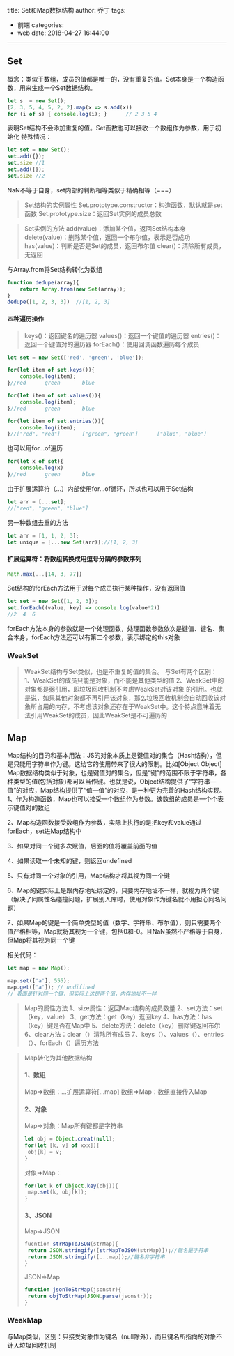 title: Set和Map数据结构
author: 乔丁
tags:
  - 前端
categories:
  - web
date: 2018-04-27 16:44:00
---


## Set
概念：类似于数组，成员的值都是唯一的，没有重复的值。Set本身是一个构造函数，用来生成一个Set数据结构。
```javascript
let s  = new Set();
[2, 3, 5, 4, 5, 2, 2].map(x => s.add(x))
for (i of s) { console.log(i); }      // 2 3 5 4
```
表明Set结构不会添加重复的值。Set函数也可以接收一个数组作为参数，用于初始化
特殊情况：
```javascript
let set = new Set();
set.add({});
set.size //1
set.add({});
set.size //2
```
NaN不等于自身，set内部的判断相等类似于精确相等（===）
>Set结构的实例属性
>Set.prototype.constructor：构造函数，默认就是set函数
>Set.prototype.size：返回Set实例的成员总数


>Set实例的方法
>add(value)：添加某个值，返回Set结构本身
>delete(value)：删除某个值，返回一个布尔值，表示是否成功
>has(value)：判断是否是Set的成员，返回布尔值
>clear()：清除所有成员，无返回

与Array.from将Set结构转化为数组
```javascript
function dedupe(array){
	return Array.from(new Set(array));
}
dedupe([1, 2, 3, 3])  //[1, 2, 3]
```

#### 四种遍历操作
>keys()：返回键名的遍历器
>values()：返回一个键值的遍历器
>entries()：返回一个键值对的遍历器
>forEach()：使用回调函数遍历每个成员

```javascript
let set = new Set(['red', 'green', 'blue']);

for(let item of set.keys()){
	console.log(item);
}//red		green		blue

for(let item of set.values()){
	console.log(item);
}//red		green		blue

for(let item of set.entries()){
	console.log(item);
}//["red", "red"]		["green", "green"]		["blue", "blue"]
```
也可以用for...of遍历
```javascript
for(let x of set){
	console.log(x)
}//red		green		blue
```
由于扩展运算符（...）内部使用for...of循环，所以也可以用于Set结构
```javascript
let arr = [...set];
//["red", "green", "blue"]
```
另一种数组去重的方法
```javascript
let arr = [1, 1, 2, 3];
let unique = [...new Set(arr)];//[1, 2, 3]
```
#### 扩展运算符：将数组转换成用逗号分隔的参数序列
```javascript
Math.max(...[14, 3, 77])
```
Set结构的forEach方法用于对每个成员执行某种操作，没有返回值
```javascript
let set = new Set([1, 2, 3]);
set.forEach((value, key) => console.log(value*2))
//2	 4  6
```
forEach方法本身的参数就是一个处理函数，处理函数参数依次是键值、键名、集合本身，forEach方法还可以有第二个参数，表示绑定的this对象

### WeakSet
>WeakSet结构与Set类似，也是不重复的值的集合。
>与Set有两个区别：
>1、WeakSet的成员只能是对象，而不能是其他类型的值
>2、WeakSet中的对象都是弱引用，即垃圾回收机制不考虑WeakSet对该对象
的引用。也就是说，如果其他对象都不再引用该对象，那么垃圾回收机制会自动回收该对象所占用的内存，不考虑该对象还存在于WeakSet中。这个特点意味着无法引用WeakSet的成员，因此WeakSet是不可遍历的

## Map
Map结构的目的和基本用法：JS的对象本质上是键值对的集合（Hash结构），但是只能用字符串作为键。这给它的使用带来了很大的限制。比如[Object Object]
Map数据结构类似于对象，也是键值对的集合，但是“键”的范围不限于字符串，各种类型的值(包括对象)都可以当作键。也就是说，Object结构提供了“字符串—值”的对应，Map结构提供了“值—值”的对应，是一种更为完善的Hash结构实现。
1、作为构造函数，Map也可以接受一个数组作为参数。该数组的成员是一个个表示键值对的数组

2、Map构造函数接受数组作为参数，实际上执行的是把key和value通过forEach，set进Map结构中

3、如果对同一个键多次赋值，后面的值将覆盖前面的值

4、如果读取一个未知的键，则返回undefined

5、只有对同一个对象的引用，Map结构才将其视为同一个键

6、Map的键实际上是跟内存地址绑定的，只要内存地址不一样，就视为两个键（解决了同属性名碰撞问题，扩展别人库时，使用对象作为键名就不用担心同名问题）

7、如果Map的键是一个简单类型的值（数字、字符串、布尔值），则只需要两个值严格相等，Map就将其视为一个键，包括0和-0。且NaN虽然不严格等于自身，但Map将其视为同一个键

相关代码：
```javascript
let map = new Map();

map.set(['a'], 555);
map.get(['a']); // undifined
// 表面是针对同一个键，但实际上这是两个值，内存地址不一样
```
>Map的属性方法
>1、size属性：返回Mao结构的成员数量
>2、set方法：set（key，value）
>3、get方法：get（key）返回key
>4、has方法：has（key）键是否在Map中
>5、delete方法：delete（key）删除键返回布尔
>6、clear方法：clear（）清除所有成员
>7、keys（）、values（）、entries（）、forEach（）遍历方法

>Map转化为其他数据结构
>#### 1、数组
>Map=>数组：...扩展运算符[...map]
>数组=>Map：数组直接传入Map
>#### 2、对象
>Map=>对象：Map所有键都是字符串
>```javascript
>let obj = Object.creat(null);
>for(let [k, v] of xxx]){
>  obj[k] = v;
>}
>```
>对象=>Map：
>```javascript
>for(let k of Object.key(obj)){
>  map.set(k, obj[k]);
>}
>```
>#### 3、JSON
>Map=>JSON
>```javascript
>fucntion strMapToJSON(strMap){
>  return JSON.stringify([strMapToJSON(strMap)]);//键名是字符串
>  return JSON.stringify([...map]);//键名非字符串
>}
>```
>JSON=>Map
>```javascript
>function jsonToStrMap(jsonstr){
>  return objToStrMap(JSON.parse(jsonstr));
>}
>```

### WeakMap
与Map类似，区别：只接受对象作为键名（null除外），而且键名所指向的对象不计入垃圾回收机制
